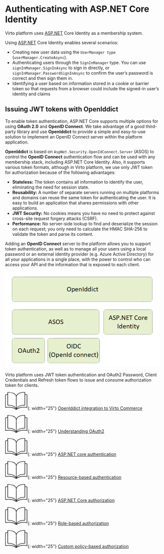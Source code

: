 # Authenticating with ASP.NET Core Identity

Virto platform uses [ASP.NET](http://asp.net/) Core Identity as a membership system.

Using [ASP.NET](http://asp.net/) Core Identity enables several scenarios:

* Creating new user data using the `UserManager type` (`userManager.CreateAsync`).
* Authenticating users through the `SignInManager` type. You can use `signInManager.SignInAsync` to sign in directly, or `signInManager.PasswordSignInAsync` to confirm the user’s password is correct and then sign them in.
* Identifying a user based on information stored in a cookie or barrier token so that requests from a browser could include the signed-in user’s identity and claims

## Issuing JWT tokens with OpenIddict

To enable token authentication, ASP.NET Core supports multiple options for using **OAuth 2.0** and **OpenID Connect**. We take advantage of a good third-party library and use **OpenIddict** to provide a simple and easy-to-use solution to implement an OpenID Connect server within the platform application.

**OpenIddict** is based on `AspNet.Security.OpenIdConnect.Server` (ASOS) to control the **OpenID Connect** authentication flow and can be used with any membership stack, including ASP.NET Core Identity. Also, it supports various token formats, although in Virto platform, we use only JWT token for authorization because of the following advantages:

* **Stateless:** The token contains all information to identify the user, eliminating the need for session state.
* **Reusability:** A number of separate servers running on multiple platforms and domains can reuse the same token for authenticating the user. It is easy to build an application that shares permissions with other applications.
* **JWT Security:** No cookies means you have no need to protect against cross-site request forgery attacks (CSRF).
* **Performance:** No server-side lookup to find and deserialize the session on each request; you only need to calculate the HMAC SHA-256 to validate the token and parse its content.

Adding an **OpenID Connect** server to the platform allows you to support token authentication, as well as to manage all your users using a local password or an external identity provider (e.g. Azure Active Directory) for all your applications in a single place, with the power to control who can access your API and the information that is exposed to each client. 

![OpenID Connect chart](media/openid-chart.png)

Virto platform uses JWT token authentication and OAuth2 Password, Client Credentials and Refresh token flows to issue and consume authorization token for clients.

![Readmore](media/readmore.png){: width="25"} [OpenIddict integration to Virto Commerce](https://virtocommerce.com/blog/how-to-secure-aspnet-core-applications-with-openiddict-using-virto-commerce-platform)

![Readmore](media/readmore.png){: width="25"} [Understanding OAuth2](http://www.bubblecode.net/en/2016/01/22/understanding-oauth2/)

![Readmore](media/readmore.png){: width="25"} [ASP.NET core authentication](https://docs.microsoft.com/aspnet/core/security/authentication/identity)

![Readmore](media/readmore.png){: width="25"} [Resource-based authentication](https://docs.microsoft.com/en-us/aspnet/core/security/authorization/resourcebased?view=aspnetcore-3.0)

![Readmore](media/readmore.png){: width="25"} [ASP.NET Core authorization](https://docs.microsoft.com/aspnet/core/security/authorization/introduction)

![Readmore](media/readmore.png){: width="25"} [Role-based authorization](https://docs.microsoft.com/aspnet/core/security/authorization/roles)

![Readmore](media/readmore.png){: width="25"} [Custom policy-based authorization](https://docs.microsoft.com/aspnet/core/security/authorization/policies)